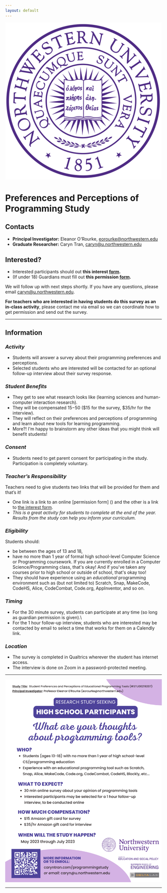 ```yaml
---
layout: default
---
```


<img class="profile-picture" src="northwestern.png">

# Preferences and Perceptions of Programming Study

## Contacts
- **Principal Investigator:** Eleanor O'Rourke, eorourke@northwestern.edu
- **Graduate Researcher:** Caryn Tran, caryn@u.northwestern.edu

## Interested?
- Interested participants should out **this interest [form]().**
- (If under 18) Guardians must fill out **this permission [form]().**

We will follow up with next steps shortly. If you have any questions, please email caryn@u.northwestern.edu. 

**For teachers who are interested in having students do this survey as an in-class activity**, please contact me via email so we can coordinate how to get permission and send out the survey. 
  
---

## Information

### _**Activity**_
- Students will answer a survey about their programming preferences and perceptions. 
- Selected students who are interested will be contacted for an optional follow-up interview about their survey response.

### _**Student Benefits**_
- They get to see what research looks like (learning sciences and human-computer interaction research).
- They will be compensated $15-$50 ($15 for the survey, $35/hr for the interview).
- They will reflect on their preferences and perceptions of programming and learn about new tools for learning programming.
- More?! I'm happy to brainstorm any other ideas that you might think will benefit students!

### _**Consent**_
- Students need to get parent consent for participating in the study. Participation is completely voluntary.

### _**Teacher’s Responsibility**_
Teachers need to give students two links that will be provided for them and that’s it! 
- One link is a link to an online [permission form] () and the other is a link to [the interest form](). 
- _This is a great activity for students to complete at the end of the year. Results from the study can help you inform your curriculum._  

### _**Eligibility**_
Students should:
- be between the ages of 13 and 18, 
- have no more than 1 year of formal high school-level Computer Science or Programming coursework. If you are currently enrolled in a Computer Science/Programming class, that's okay! And if you've taken any courses prior to high school or outside of school, that's okay too!
- They should have experience using an _educational_ programming environment such as (but not limited to) Scratch, Snap, MakeCode, CodeHS, Alice, CodeCombat, Code.org, AppInventor, and so on. 

### _**Timing**_
- For the 30 minute survey, students can participate at any time (so long as guardian permission is given).\\
- For the 1 hour follow-up interview, students who are interested may be contacted by email to select a time that works for them on a Calendly link.

### _**Location**_
- The survey is completed in Qualtrics wherever the student has internet access. 
- The interview is done on Zoom in a password-protected meeting. 

---

<img class="picture" src="recruitment.png">

---

